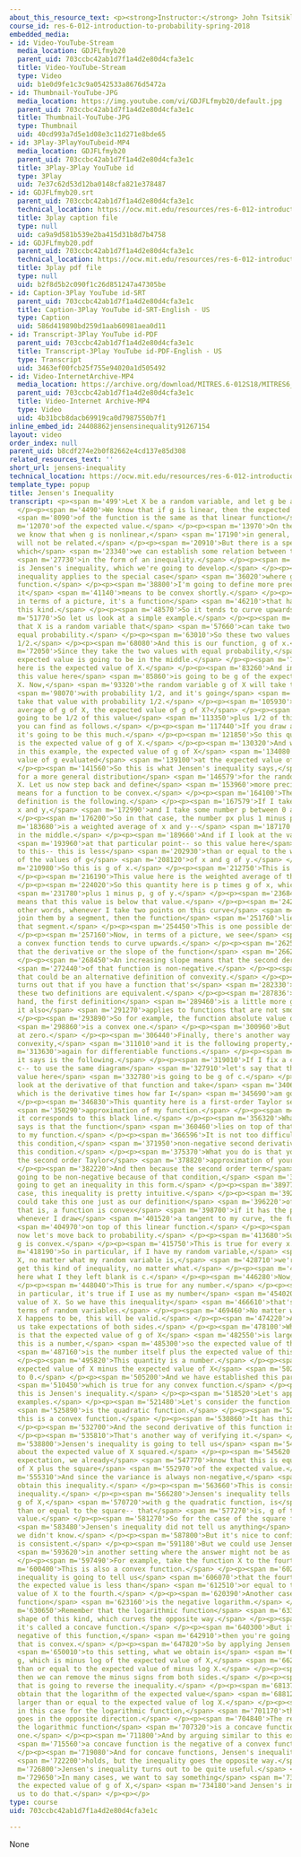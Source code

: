 ```yaml
---
about_this_resource_text: <p><strong>Instructor:</strong> John Tsitsiklis</p>
course_id: res-6-012-introduction-to-probability-spring-2018
embedded_media:
- id: Video-YouTube-Stream
  media_location: GDJFLfmyb20
  parent_uid: 703ccbc42ab1d7f1a4d2e80d4cfa3e1c
  title: Video-YouTube-Stream
  type: Video
  uid: b1e0d9fe1c3c9a0542533a8676d5472a
- id: Thumbnail-YouTube-JPG
  media_location: https://img.youtube.com/vi/GDJFLfmyb20/default.jpg
  parent_uid: 703ccbc42ab1d7f1a4d2e80d4cfa3e1c
  title: Thumbnail-YouTube-JPG
  type: Thumbnail
  uid: 40cd993a7d5e1d08e3c11d271e8bde65
- id: 3Play-3PlayYouTubeid-MP4
  media_location: GDJFLfmyb20
  parent_uid: 703ccbc42ab1d7f1a4d2e80d4cfa3e1c
  title: 3Play-3Play YouTube id
  type: 3Play
  uid: 7e37c62d53d12ba0148cfa821e378487
- id: GDJFLfmyb20.srt
  parent_uid: 703ccbc42ab1d7f1a4d2e80d4cfa3e1c
  technical_location: https://ocw.mit.edu/resources/res-6-012-introduction-to-probability-spring-2018/part-ii-inference-limit-theorems/jensens-inequality/GDJFLfmyb20.srt
  title: 3play caption file
  type: null
  uid: ca9a9d581b539e2ba415d31b8d7b4758
- id: GDJFLfmyb20.pdf
  parent_uid: 703ccbc42ab1d7f1a4d2e80d4cfa3e1c
  technical_location: https://ocw.mit.edu/resources/res-6-012-introduction-to-probability-spring-2018/part-ii-inference-limit-theorems/jensens-inequality/GDJFLfmyb20.pdf
  title: 3play pdf file
  type: null
  uid: b2f8d5b2c090f1c26d851247a47305be
- id: Caption-3Play YouTube id-SRT
  parent_uid: 703ccbc42ab1d7f1a4d2e80d4cfa3e1c
  title: Caption-3Play YouTube id-SRT-English - US
  type: Caption
  uid: 586d419890bd259d1aab60981aea0d11
- id: Transcript-3Play YouTube id-PDF
  parent_uid: 703ccbc42ab1d7f1a4d2e80d4cfa3e1c
  title: Transcript-3Play YouTube id-PDF-English - US
  type: Transcript
  uid: 3463ef00fcb25f755e94020a1d505492
- id: Video-InternetArchive-MP4
  media_location: https://archive.org/download/MITRES.6-012S18/MITRES6_012S18_S18-02_300k.mp4
  parent_uid: 703ccbc42ab1d7f1a4d2e80d4cfa3e1c
  title: Video-Internet Archive-MP4
  type: Video
  uid: 4b31bcb8dacb69919ca0d7987550b7f1
inline_embed_id: 24408862jensensinequality91267154
layout: video
order_index: null
parent_uid: b8cdf274e2b0f82662e4cd137e85d308
related_resources_text: ''
short_url: jensens-inequality
technical_location: https://ocw.mit.edu/resources/res-6-012-introduction-to-probability-spring-2018/part-ii-inference-limit-theorems/jensens-inequality
template_type: popup
title: Jensen's Inequality
transcript: <p><span m='499'>Let X be a random variable, and let g be a function.</span>
  </p><p><span m='4490'>We know that if g is linear, then the expected value</span>
  <span m='8090'>of the function is the same as that linear function</span> <span
  m='12070'>of the expected value.</span> </p><p><span m='13970'>On the other hand,
  we know that when g is nonlinear,</span> <span m='17190'>in general, these two quantities
  will not be related.</span> </p><p><span m='20910'>But there is a special case in
  which</span> <span m='23340'>we can establish some relation between these two quantities</span>
  <span m='27730'>in the form of an inequality.</span> </p><p><span m='30020'>This
  is Jensen's inequality, which we're going to develop.</span> </p><p><span m='33440'>Jensen's
  inequality applies to the special case</span> <span m='36020'>where g is a convex
  function.</span> </p><p><span m='38800'>I'm going to define more precisely what
  it</span> <span m='41140'>means to be convex shortly.</span> </p><p><span m='43710'>But
  in terms of a picture, it's a function</span> <span m='46210'>that has a shape of
  this kind.</span> </p><p><span m='48570'>So it tends to curve upwards.</span> </p><p><span
  m='51770'>So let us look at a simple example.</span> </p><p><span m='54660'>Suppose
  that X is a random variable that</span> <span m='57660'>can take two values with
  equal probability.</span> </p><p><span m='63010'>So these two values have both probability
  1/2.</span> </p><p><span m='68080'>And this is our function, g of x.</span> </p><p><span
  m='72050'>Since they take the two values with equal probability,</span> <span m='75090'>the
  expected value is going to be in the middle.</span> </p><p><span m='78190'>So this
  here is the expected value of X.</span> </p><p><span m='83260'>And in particular,
  this value here</span> <span m='85860'>is going to be g of the expected value of
  X. Now,</span> <span m='93320'>the random variable g of X will take this value</span>
  <span m='98070'>with probability 1/2, and it's going</span> <span m='100950'>to
  take that value with probability 1/2.</span> </p><p><span m='105930'>What is the
  average of g of X, the expected value of g of X?</span> </p><p><span m='110800'>It's
  going to be 1/2 of this value</span> <span m='113350'>plus 1/2 of this value, which
  you can find as follows.</span> </p><p><span m='117440'>If you draw a straight line,
  it's going to be this much.</span> </p><p><span m='121850'>So this quantity here
  is the expected value of g of X.</span> </p><p><span m='130320'>And we see that
  in this example, the expected value of g of X</span> <span m='134080'>is above the
  value of g evaluated</span> <span m='139100'>at the expected value of X.</span>
  </p><p><span m='141560'>So this is what Jensen's inequality says,</span> <span m='144560'>but
  for a more general distribution</span> <span m='146579'>for the random variable
  X. Let us now step back and define</span> <span m='153960'>more precisely what it
  means for a function to be convex.</span> </p><p><span m='164100'>The most general
  definition is the following.</span> </p><p><span m='167579'>If I take any two points,
  x and y,</span> <span m='172990'>and I take some number p between 0 and 1.</span>
  </p><p><span m='176200'>So in that case, the number px plus 1 minus py</span> <span
  m='183680'>is a weighted average of x and y--</span> <span m='187170'>so it's somewhere
  in the middle.</span> </p><p><span m='189660'>And if I look at the value of my function</span>
  <span m='193960'>at that particular point-- so this value here</span> <span m='198470'>corresponds
  to this-- this is less</span> <span m='202930'>than or equal to the weighted average
  of the values of g</span> <span m='208120'>of x and g of y.</span> </p><p><span
  m='210980'>So this is g of x.</span> </p><p><span m='212750'>This is g of y.</span>
  </p><p><span m='216190'>This value here is the weighted average of the two values.</span>
  </p><p><span m='224020'>So this quantity here is p times g of x, which is this value,</span>
  <span m='231780'>plus 1 minus p, g of y.</span> </p><p><span m='236840'>Convexity
  means that this value is below that value.</span> </p><p><span m='242670'>Or in
  other words, whenever I take two points on this curve</span> <span m='248050'>and
  join them by a segment, then the function</span> <span m='251760'>lies underneath
  that segment.</span> </p><p><span m='254450'>This is one possible definition.</span>
  </p><p><span m='257160'>Now, in terms of a picture, we see</span> <span m='259250'>that
  a convex function tends to curve upwards.</span> </p><p><span m='262540'>This means
  that the derivative or the slope of the function</span> <span m='266260'>keeps increasing.</span>
  </p><p><span m='268450'>An increasing slope means that the second derivative</span>
  <span m='272440'>of that function is non-negative.</span> </p><p><span m='275080'>And
  that could be an alternative definition of convexity.</span> </p><p><span m='279409'>It
  turns out that if you have a function that's</span> <span m='282330'>twice differentiable,
  these two definitions are equivalent.</span> </p><p><span m='287836'>On the other
  hand, the first definition</span> <span m='289460'>is a little more general, because
  it also</span> <span m='291270'>applies to functions that are not smooth.</span>
  </p><p><span m='293890'>So for example, the function absolute value of x</span>
  <span m='298860'>is a convex one.</span> </p><p><span m='300960'>But it's not differentiable
  at zero.</span> </p><p><span m='306440'>Finally, there's another way of defining
  convexity,</span> <span m='311010'>and it is the following property,</span> <span
  m='313630'>again for differentiable functions.</span> </p><p><span m='316170'>What
  it says is the following.</span> </p><p><span m='319010'>If I fix a certain point,
  c-- to use the same diagram</span> <span m='327910'>let's say that this is c-- this
  value here</span> <span m='332780'>is going to be g of c.</span> </p><p><span m='335630'>I
  look at the derivative of that function and take</span> <span m='340610'>this quantity,
  which is the derivative times how far I</span> <span m='345690'>am going.</span>
  </p><p><span m='346830'>This quantity here is a first-order Taylor series</span>
  <span m='350290'>approximation of my function.</span> </p><p><span m='352820'>So
  it corresponds to this black line.</span> </p><p><span m='356320'>What this condition
  says is that the function</span> <span m='360460'>lies on top of that tangent line
  to my function.</span> </p><p><span m='366596'>It is not too difficult to show that
  this condition,</span> <span m='371950'>non-negative second derivatives, implies
  this condition.</span> </p><p><span m='375370'>What you do is that you write down
  the second order Taylor</span> <span m='378820'>approximation of your function g.</span>
  </p><p><span m='382220'>And then because the second order term</span> <span m='384135'>is
  going to be non-negative because of that condition,</span> <span m='386880'>you're
  going to get an inequality in this form.</span> </p><p><span m='389770'>But in any
  case, this inequality is pretty intuitive.</span> </p><p><span m='392960'>And we
  could take this one just as our definition</span> <span m='396220'>of convexity--
  that is, a function is convex</span> <span m='398700'>if it has the property that
  whenever I draw</span> <span m='401520'>a tangent to my curve, the function lies</span>
  <span m='404970'>on top of this linear function.</span> </p><p><span m='408740'>So
  now let's move back to probability.</span> </p><p><span m='413680'>Suppose that
  g is convex.</span> </p><p><span m='415750'>This is true for every x.</span> </p><p><span
  m='418190'>So in particular, if I have my random variable,</span> <span m='422820'>capital
  X, no matter what my random variable is,</span> <span m='428710'>we're going to
  get this kind of inequality, no matter what.</span> </p><p><span m='442750'>And
  here what I they left blank is c.</span> </p><p><span m='446280'>Now, c is a number.</span>
  </p><p><span m='448040'>This is true for any number.</span> </p><p><span m='450110'>So
  in particular, it's true if I use as my number</span> <span m='454020'>the expected
  value of X. So we have this inequality</span> <span m='466610'>that's true now in
  terms of random variables.</span> </p><p><span m='469460'>No matter what capital
  X happens to be, this will be valid.</span> </p><p><span m='474220'>And now let
  us take expectations of both sides.</span> </p><p><span m='478100'>What we obtain
  is that the expected value of g of X</span> <span m='482550'>is larger than-- now,
  this is a number,</span> <span m='485300'>so the expected value of that number</span>
  <span m='487160'>is the number itself plus the expected value of this term.</span>
  </p><p><span m='495820'>This quantity is a number.</span> </p><p><span m='497790'>The
  expected value of X minus the expected value of X</span> <span m='502240'>is equal
  to 0.</span> </p><p><span m='505200'>And we have established this particular fact,</span>
  <span m='510450'>which is true for any convex function.</span> </p><p><span m='515280'>So
  this is Jensen's inequality.</span> </p><p><span m='518520'>Let's apply it to some
  examples.</span> </p><p><span m='521480'>Let's consider the function g, which</span>
  <span m='525890'>is the quadratic function.</span> </p><p><span m='528690'>Clearly,
  this is a convex function.</span> </p><p><span m='530860'>It has this kind of shape.</span>
  </p><p><span m='532700'>And the second derivative of this function is positive.</span>
  </p><p><span m='535810'>That's another way of verifying it.</span> </p><p><span
  m='538800'>Jensen's inequality is going to tell us</span> <span m='540980'>something
  about the expected value of X squared.</span> </p><p><span m='545620'>Now, for this
  expectation, we already</span> <span m='547770'>know that this is equal to the variance
  of X plus the square</span> <span m='552970'>of the expected value.</span> </p><p><span
  m='555310'>And since the variance is always non-negative,</span> <span m='558150'>we
  obtain this inequality.</span> </p><p><span m='563660'>This is consistent with Jensen's
  inequality.</span> </p><p><span m='566280'>Jensen's inequality tells us that E of
  g of X,</span> <span m='570720'>with g the quadratic function, is</span> <span m='573780'>larger
  than or equal to the square-- that</span> <span m='577270'>is, g of the expected
  value.</span> </p><p><span m='581270'>So for the case of the square function,</span>
  <span m='583480'>Jensen's inequality did not tell us anything</span> <span m='586440'>that
  we didn't know.</span> </p><p><span m='587800'>But it's nice to confirm that it
  is consistent.</span> </p><p><span m='591180'>But we could use Jensen's inequality</span>
  <span m='593620'>in another setting where the answer might not be as obvious.</span>
  </p><p><span m='597490'>For example, take the function X to the fourth.</span> </p><p><span
  m='600400'>This is also a convex function.</span> </p><p><span m='602680'>And Jensen's
  inequality is going to tell us</span> <span m='606070'>that the fourth power of
  the expected value is less than</span> <span m='612510'>or equal to the expected
  value of X to the fourth.</span> </p><p><span m='620390'>Another case of a convex
  function</span> <span m='623160'>is the negative logarithm.</span> </p><p><span
  m='630650'>Remember that the logarithmic function</span> <span m='633370'>has a
  shape of this kind, which curves the opposite way.</span> </p><p><span m='638040'>So
  it's called a concave function.</span> </p><p><span m='640300'>But if you take the
  negative of this function,</span> <span m='642910'>then you're going to get something
  that is convex.</span> </p><p><span m='647820'>So by applying Jensen's inequality</span>
  <span m='650010'>to this setting, what we obtain is</span> <span m='653400'>that
  g, which is minus log of the expected value of X,</span> <span m='662020'>is less
  than or equal to the expected value of minus log X.</span> </p><p><span m='672860'>And
  then we can remove the minus signs from both sides.</span> </p><p><span m='678230'>And
  that is going to reverse the inequality.</span> </p><p><span m='681370'>And we will
  obtain that the logarithm of the expected value</span> <span m='688120'>of X is
  larger than or equal to the expected value of log X.</span> </p><p><span m='698190'>So
  in this case for the logarithmic function,</span> <span m='701170'>the inequality
  goes in the opposite direction.</span> </p><p><span m='704840'>The reason is that
  the logarithmic function</span> <span m='707320'>is a concave function, not a convex
  one.</span> </p><p><span m='711800'>And by arguing similar to this example,</span>
  <span m='715560'>a concave function is the negative of a convex function.</span>
  </p><p><span m='719080'>And for concave functions, Jensen's inequality still</span>
  <span m='722200'>holds, but the inequality goes the opposite way.</span> </p><p><span
  m='726800'>Jensen's inequality turns out to be quite useful.</span> </p><p><span
  m='729650'>In many cases, we want to say something</span> <span m='732010'>about
  the expected value of g of X,</span> <span m='734180'>and Jensen's inequality allows
  us to do that.</span> </p><p></p>
type: course
uid: 703ccbc42ab1d7f1a4d2e80d4cfa3e1c

---
```

None